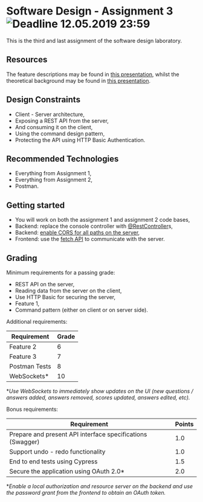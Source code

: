 # Software Design - Assignment 3 ![Deadline 12.05.2019 23:59](https://img.shields.io/badge/deadline-12.05.2019%2023%3A59-blue.svg "Deadline: 12.05.2019 23:59")
This is the third and last assignment of the software design laboratory.

## Resources
The feature descriptions may be found in [this presentation](https://slides.com/spet/utcn-sd-assignment-topic), whilst the theoretical background may be found in [this presentation](https://slides.com/spet/utcn-sd-assignment-3).

## Design Constraints
 * Client - Server architecture,
 * Exposing a REST API from the server,
 * And consuming it on the client,
 * Using the command design pattern,
 * Protecting the API using HTTP Basic Authentication.

## Recommended Technologies
 * Everything from Assignment 1,
 * Everything from Assignment 2,
 * Postman.

## Getting started
 * You will work on both the assignment 1 and assignment 2 code bases,
 * Backend: replace the console controller with [@RestController](https://spring.io/guides/gs/rest-service-cors/#_create_a_resource_controller)s,
 * Backend: [enable CORS for all paths on the server](https://spring.io/guides/gs/rest-service-cors/#_global_cors_configuration),
 * Frontend: use the [fetch API](https://developer.mozilla.org/en-US/docs/Web/API/Fetch_API/Using_Fetch) to communicate with the server.

## Grading
Minimum requirements for a passing grade:
 * REST API on the server,
 * Reading data from the server on the client,
 * Use HTTP Basic for securing the server,
 * Feature 1,
 * Command pattern (either on client or on server side).

Additional requirements:

| Requirement                        | Grade |
|------------------------------------|-------|
| Feature 2                          |   6   |
| Feature 3                          |   7   |
| Postman Tests                      |   8   |
| WebSockets*                        |   10  |

**Use WebSockets to immediately show updates on the UI (new questions / answers added, answers removed, scores updated, answers edited, etc).*

Bonus requirements:

| Requirement                                                | Points |
|------------------------------------------------------------|--------|
| Prepare and present API interface specifications (Swagger) | 1.0    |
| Support undo - redo functionality                          | 1.0    |
| End to end tests using Cypress                             | 1.5    |
| Secure the application using OAuth 2.0*                    | 2.0    |

**Enable a local authorization and resource server on the backend and use the password grant from the frontend to obtain an OAuth token.*